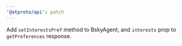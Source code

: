 ```yaml
---
'@atproto/api': patch
---
```


Add `setInterestsPref` method to BskyAgent, and `interests` prop to
`getPreferences` response.
